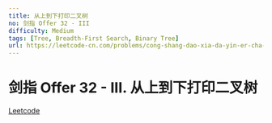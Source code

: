 ```yaml
---
title: 从上到下打印二叉树
no: 剑指 Offer 32 - III
difficulty: Medium
tags: [Tree, Breadth-First Search, Binary Tree]
url: https://leetcode-cn.com/problems/cong-shang-dao-xia-da-yin-er-cha-shu-iii-lcof/
---
```


# 剑指 Offer 32 - III. 从上到下打印二叉树

[Leetcode](https://leetcode-cn.com/problems/cong-shang-dao-xia-da-yin-er-cha-shu-iii-lcof/)


